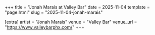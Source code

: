 +++
title = "Jonah Marais at Valley Bar"
date = 2025-11-04
template = "page.html"
slug = "2025-11-04-jonah-marais"

[extra]
artist = "Jonah Marais"
venue = "Valley Bar"
venue_url = "https://www.valleybarphx.com/"
+++
